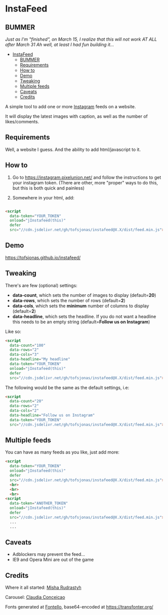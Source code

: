 # InstaFeed

## BUMMER

*Just as I'm "finished", on March 15, I realize that this will not work AT ALL after March 31
Ah well, at least I had fun building it...*

- [InstaFeed](#instafeed)
  - [BUMMER](#bummer)
  - [Requirements](#requirements)
  - [How to](#how-to)
  - [Demo](#demo)
  - [Tweaking](#tweaking)
  - [Multiple feeds](#multiple-feeds)
  - [Caveats](#caveats)
  - [Credits](#credits)

A simple tool to add one or more [Instagram](https://www.instagram.com/) feeds on a website.

It will display the latest images with caption, as well as the number of likes/comments.

## Requirements

Well, a website I guess. And the ability to add html/javascript to it.

## How to

1. Go to <https://instagram.pixelunion.net/> and follow the instructions to get your instagram token. (There are other, more "proper" ways to do this, but this is both quick and painless)

2. Somewhere in your html, add:

``` html

<script
  data-token="YOUR_TOKEN"
  onload="jInstafeed(this)"
  defer
  src="//cdn.jsdelivr.net/gh/tofsjonas/instafeed@X.X/dist/feed.min.js"></script>

```

## Demo

<https://tofsjonas.github.io/instafeed/>

## Tweaking

There's are few (optional) settings:

- **data-count**, which sets the number of images to display (default=**20**)
- **data-rows**, which sets the number of rows (default=**2**)
- **data-cols**, which sets the **minimum** number of columns to display (default=**2**)
- **data-headline**, which sets the headline. If you do not want a headline this needs to be an empty string (default=**Follow us on Instagram**)

Like so:

``` html
<script
  data-count="100"
  data-rows="2"
  data-cols="3"
  data-headline="My headline"
  data-token="YOUR_TOKEN"
  onload="jInstafeed(this)"
  defer
  src="//cdn.jsdelivr.net/gh/tofsjonas/instafeed@X.X/dist/feed.min.js"></script>
```

The following would be the same as the default settings, i.e:

``` html
<script
  data-count="20"
  data-rows="2"
  data-cols="2"
  data-headline="Follow us on Instagram"
  data-token="YOUR_TOKEN"
  src="//cdn.jsdelivr.net/gh/tofsjonas/instafeed@X.X/dist/feed.min.js"></script>
```

## Multiple feeds

You can have as many feeds as you like, just add more:

``` html
<script
  data-token="YOUR_TOKEN"
  onload="jInstafeed(this)"
  defer
  src="//cdn.jsdelivr.net/gh/tofsjonas/instafeed@X.X/dist/feed.min.js"></script>
  <br>
  <br>
  <br>
<script
  data-token="ANOTHER_TOKEN"
  onload="jInstafeed(this)"
  defer
  src="//cdn.jsdelivr.net/gh/tofsjonas/instafeed@X.X/dist/feed.min.js"></script>
  ...
  ...
```

## Caveats

- Adblockers may prevent the feed...
- IE9 and Opera Mini are out of the game

## Credits

Where it all started: [Misha Rudrastyh](https://rudrastyh.com/instagram/get-photos-and-profile-info-pure-javascript.html)

Carousel: [Claudia Conceicao](https://codepen.io/cconceicao/pen/PBQawy)

Fonts generated at [Fontello](http://fontello.com/), base64-encoded at <https://transfonter.org/>
